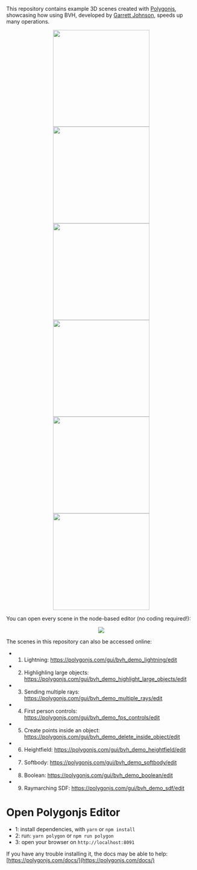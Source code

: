 This repository contains example 3D scenes created with [Polygonjs](https://polygonjs.com), showcasing how using BVH, developed by [Garrett Johnson](https://github.com/gkjohnson), speeds up many operations.

<div align="center">
  <a href="https://github.com/polygonjs/plugin-mapbox" target="_blank"><img width="256" src="https://github.com/polygonjs/bvh_demos/blob/main/public/polygonjs/screenshots/scenes/bvh_demo_lightning/poster.png?raw=true" /></a>
  <a href="https://github.com/polygonjs/plugin-occlusion" target="_blank"><img width="256" src="https://github.com/polygonjs/bvh_demos/blob/main/public/polygonjs/screenshots/scenes/bvh_demo_fps_controls/poster.png?raw=true" /></a>
  <a href="https://github.com/polygonjs/plugin-occlusion" target="_blank"><img width="256" src="https://github.com/polygonjs/bvh_demos/blob/main/public/polygonjs/screenshots/scenes/bvh_demo_multiple_rays/poster.png?raw=true" /></a>
</div>
<div align="center">
  <a href="https://github.com/polygonjs/plugin-mapbox" target="_blank"><img width="256" src="https://github.com/polygonjs/bvh_demos/blob/main/public/polygonjs/screenshots/scenes/bvh_demo_sdf/poster.png?raw=true" /></a>
  <a href="https://github.com/polygonjs/plugin-occlusion" target="_blank"><img width="256" src="https://github.com/polygonjs/bvh_demos/blob/main/public/polygonjs/screenshots/scenes/bvh_demo_softbody/poster.png?raw=true" /></a>
  <a href="https://github.com/polygonjs/plugin-occlusion" target="_blank"><img width="256" src="https://github.com/polygonjs/bvh_demos/blob/main/public/polygonjs/screenshots/scenes/bvh_demo_delete_inside_object/poster.png?raw=true" /></a>
</div>

You can open every scene in the node-based editor (no coding required!):

<div align="center">
  <a href="https://github.com/polygonjs/plugin-mapbox" target="_blank"><img src="https://github.com/polygonjs/bvh_demos/blob/main/public/polygonjs/images/editor.png?raw=true" /></a>
</div>


The scenes in this repository can also be accessed online:

- 1. Lightning: https://polygonjs.com/gui/bvh_demo_lightning/edit
- 2. Highlighling large objects: https://polygonjs.com/gui/bvh_demo_highlight_large_objects/edit
- 3. Sending multiple rays: https://polygonjs.com/gui/bvh_demo_multiple_rays/edit
- 4. First person controls: https://polygonjs.com/gui/bvh_demo_fps_controls/edit
- 5. Create points inside an object: https://polygonjs.com/gui/bvh_demo_delete_inside_object/edit
- 6. Heightfield: https://polygonjs.com/gui/bvh_demo_heightfield/edit
- 7. Softbody: https://polygonjs.com/gui/bvh_demo_softbody/edit
- 8. Boolean: https://polygonjs.com/gui/bvh_demo_boolean/edit
- 9. Raymarching SDF: https://polygonjs.com/gui/bvh_demo_sdf/edit


# Open Polygonjs Editor

-   1: install dependencies, with `yarn` or `npm install`
-   2: run: `yarn polygon` or `npm run polygon`
-   3: open your browser on `http://localhost:8091`

If you have any trouble installing it, the docs may be able to help: [https://polygonjs.com/docs/](https://polygonjs.com/docs/)
